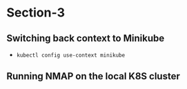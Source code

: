 # Section-3

## Switching back context to Minikube

* `kubectl config use-context minikube`

## Running NMAP on the local K8S cluster

